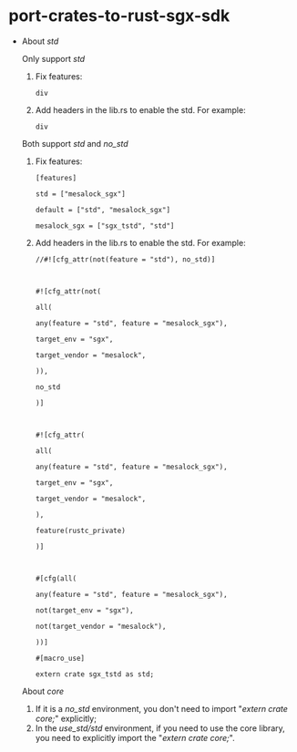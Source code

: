 # port-crates-to-rust-sgx-sdk

* About *std*

  Only support *std*

  1. Fix features:

     ```mermaid
     div
     ```
  2. Add headers in the lib.rs to enable the std. For example:

     ```mermaid
     div
     ```

  Both support *std* and *no_std*

  1. Fix features:
     ```mermaid
     [features]

     std = ["mesalock_sgx"]

     default = ["std", "mesalock_sgx"]

     mesalock_sgx = ["sgx_tstd", "std"]
     ```
  2. Add headers in the lib.rs to enable the std. For example:
     ```mermaid
     //#![cfg_attr(not(feature = "std"), no_std)]



     #![cfg_attr(not(

     all(

     any(feature = "std", feature = "mesalock_sgx"),

     target_env = "sgx",

     target_vendor = "mesalock",

     )),

     no_std

     )]



     #![cfg_attr(

     all(

     any(feature = "std", feature = "mesalock_sgx"),

     target_env = "sgx",

     target_vendor = "mesalock",

     ),

     feature(rustc_private)

     )]



     #[cfg(all(

     any(feature = "std", feature = "mesalock_sgx"),

     not(target_env = "sgx"),

     not(target_vendor = "mesalock"),

     ))]

     #[macro_use]

     extern crate sgx_tstd as std;
     ```

  About *core*

  1. If it is a *no_std* environment, you don't need to import "*extern crate core;*" explicitly;
  2. In the *use_std/std* environment, if you need to use the core library, you need to explicitly import the "*extern crate core;*".
